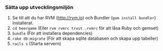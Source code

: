### Sätta upp utvecklingsmiljön

1. Se till att du har RVM (<http://rvm.io>) och Bundler (`gem install bundler`) installerat.
2. `cd beergame` (Eller `rvm rvmrc trust .rvmrc` för att låsa Ruby och gemset)
3. `bundle` (För att installera dependencies)
4. `rake db:migrate` (För att skapa sqlite databasen och skapa upp tabeller)
5. `rails s` (Starta servern)
